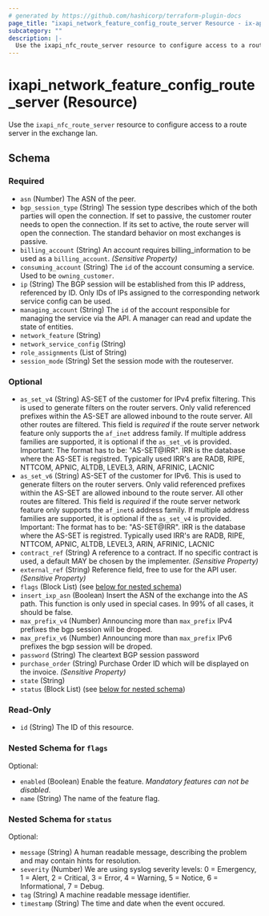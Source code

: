 ```yaml
---
# generated by https://github.com/hashicorp/terraform-plugin-docs
page_title: "ixapi_network_feature_config_route_server Resource - ix-api-terraform-provider"
subcategory: ""
description: |-
  Use the ixapi_nfc_route_server resource to configure access to a route server in the exchange lan.
---
```


# ixapi_network_feature_config_route_server (Resource)

Use the `ixapi_nfc_route_server` resource to configure access to a route server in the exchange lan.



<!-- schema generated by tfplugindocs -->
## Schema

### Required

- `asn` (Number) The ASN of the peer.
- `bgp_session_type` (String) The session type describes which of the both parties will open the connection. If set to passive, the customer router needs to open the connection. If its set to active, the route server will open the connection. The standard behavior on most exchanges is passive.
- `billing_account` (String) An account requires billing_information to be used as a `billing_account`. *(Sensitive Property)*
- `consuming_account` (String) The `id` of the account consuming a service.  Used to be `owning_customer`.
- `ip` (String) The BGP session will be established from this IP address, referenced by ID.  Only IDs of IPs assigned to the corresponding network service config can be used.
- `managing_account` (String) The `id` of the account responsible for managing the service via the API. A manager can read and update the state of entities.
- `network_feature` (String)
- `network_service_config` (String)
- `role_assignments` (List of String)
- `session_mode` (String) Set the session mode with the routeserver.

### Optional

- `as_set_v4` (String) AS-SET of the customer for IPv4 prefix filtering. This is used to generate filters on the router servers.  Only valid referenced prefixes within the AS-SET are allowed inbound to the route server. All other routes are filtered.  This field is *required* if the route server network feature only supports the `af_inet` address family. If multiple address families are supported, it is optional if the `as_set_v6` is provided.  Important: The format has to be: "AS-SET@IRR". IRR is the database where the AS-SET is registred. Typically used IRR's are RADB, RIPE, NTTCOM, APNIC, ALTDB, LEVEL3, ARIN, AFRINIC, LACNIC
- `as_set_v6` (String) AS-SET of the customer for IPv6. This is used to generate filters on the router servers. Only valid referenced prefixes within the AS-SET are allowed inbound to the route server. All other routes are filtered.  This field is *required* if the route server network feature only supports the `af_inet6` address family. If multiple address families are supported, it is optional if the `as_set_v4` is provided.  Important: The format has to be: "AS-SET@IRR". IRR is the database where the AS-SET is registred. Typically used IRR's are RADB, RIPE, NTTCOM, APNIC, ALTDB, LEVEL3, ARIN, AFRINIC, LACNIC
- `contract_ref` (String) A reference to a contract. If no specific contract is used, a default MAY be chosen by the implementer. *(Sensitive Property)*
- `external_ref` (String) Reference field, free to use for the API user. *(Sensitive Property)*
- `flags` (Block List) (see [below for nested schema](#nestedblock--flags))
- `insert_ixp_asn` (Boolean) Insert the ASN of the exchange into the AS path. This function is only used in special cases. In 99% of all cases, it should be false.
- `max_prefix_v4` (Number) Announcing more than `max_prefix` IPv4 prefixes the bgp session will be droped.
- `max_prefix_v6` (Number) Announcing more than `max_prefix` IPv6 prefixes the bgp session will be droped.
- `password` (String) The cleartext BGP session password
- `purchase_order` (String) Purchase Order ID which will be displayed on the invoice. *(Sensitive Property)*
- `state` (String)
- `status` (Block List) (see [below for nested schema](#nestedblock--status))

### Read-Only

- `id` (String) The ID of this resource.

<a id="nestedblock--flags"></a>
### Nested Schema for `flags`

Optional:

- `enabled` (Boolean) Enable the feature.  *Mandatory features can not be disabled*.
- `name` (String) The name of the feature flag.


<a id="nestedblock--status"></a>
### Nested Schema for `status`

Optional:

- `message` (String) A human readable message, describing the problem and may contain hints for resolution.
- `severity` (Number) We are using syslog severity levels: 0 = Emergency, 1 = Alert, 2 = Critical, 3 = Error, 4 = Warning, 5 = Notice, 6 = Informational, 7 = Debug.
- `tag` (String) A machine readable message identifier.
- `timestamp` (String) The time and date when the event occured.


